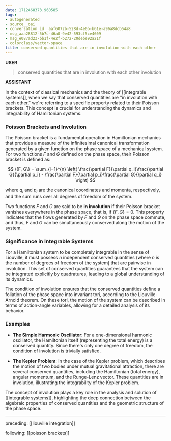 ```yaml
---
date: 1712468373.960585
tags:
- autogenerated
- source__oai
- conversation_id__aaf6072b-528d-4e0b-b61e-a96a8dcb64a8
- msg_aaa28812-5b7c-46a0-9e42-593cf5ce4609
- msg_e087ad23-bb1f-4e2f-b272-20debe92a21f
- colorclass/vector-space
title: conserved quantities that are in involution with each other
---
```


**USER**

> conserved quantities that are in involution with each other
involution


**ASSISTANT**

In the context of classical mechanics and the theory of [[integrable systems]], when we say that conserved quantities are "in involution with each other," we're referring to a specific property related to their Poisson brackets. This concept is crucial for understanding the dynamics and integrability of Hamiltonian systems.

### Poisson Brackets and Involution

The Poisson bracket is a fundamental operation in Hamiltonian mechanics that provides a measure of the infinitesimal canonical transformation generated by a given function on the phase space of a mechanical system. For two functions $F$ and $G$ defined on the phase space, their Poisson bracket is defined as:

$$
\{F, G\} = \sum_{i=1}^{n} \left( \frac{\partial F}{\partial q_i}\frac{\partial G}{\partial p_i} - \frac{\partial F}{\partial p_i}\frac{\partial G}{\partial q_i} \right)
$$

where $q_i$ and $p_i$ are the canonical coordinates and momenta, respectively, and the sum runs over all degrees of freedom of the system.

Two functions $F$ and $G$ are said to be **in involution** if their Poisson bracket vanishes everywhere in the phase space, that is, if $\{F, G\} = 0$. This property indicates that the flows generated by $F$ and $G$ on the phase space commute, and thus, $F$ and $G$ can be simultaneously conserved along the motion of the system.

### Significance in Integrable Systems

For a Hamiltonian system to be completely integrable in the sense of Liouville, it must possess $n$ independent conserved quantities (where $n$ is the number of degrees of freedom of the system) that are pairwise in involution. This set of conserved quantities guarantees that the system can be integrated explicitly by quadratures, leading to a global understanding of its dynamics.

The condition of involution ensures that the conserved quantities define a foliation of the phase space into invariant tori, according to the Liouville-Arnold theorem. On these tori, the motion of the system can be described in terms of action-angle variables, allowing for a detailed analysis of its behavior.

### Examples

- **The Simple Harmonic Oscillator**: For a one-dimensional harmonic oscillator, the Hamiltonian itself (representing the total energy) is a conserved quantity. Since there's only one degree of freedom, the condition of involution is trivially satisfied.

- **The Kepler Problem**: In the case of the Kepler problem, which describes the motion of two bodies under mutual gravitational attraction, there are several conserved quantities, including the Hamiltonian (total energy), angular momentum, and the Runge-Lenz vector. These quantities are in involution, illustrating the integrability of the Kepler problem.

The concept of involution plays a key role in the analysis and solution of [[integrable systems]], highlighting the deep connection between the algebraic properties of conserved quantities and the geometric structure of the phase space.


---

preceding: [[liouville integration]]  


following: [[poisson brackets]]